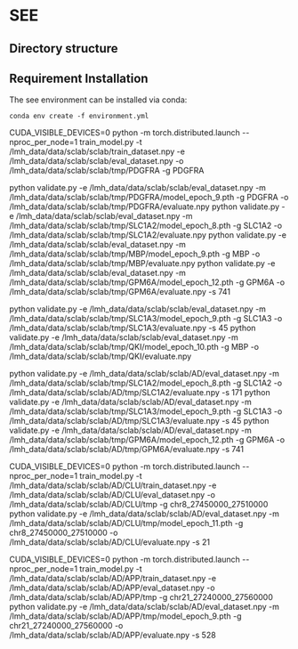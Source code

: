 # SEE
## Directory structure
## Requirement Installation
The see environment can be installed via conda:
```
conda env create -f environment.yml
```


CUDA_VISIBLE_DEVICES=0 python -m torch.distributed.launch --nproc_per_node=1 train_model.py -t /lmh_data/data/sclab/sclab/train_dataset.npy -e /lmh_data/data/sclab/sclab/eval_dataset.npy -o /lmh_data/data/sclab/sclab/tmp/PDGFRA -g PDGFRA


python validate.py -e /lmh_data/data/sclab/sclab/eval_dataset.npy -m /lmh_data/data/sclab/sclab/tmp/PDGFRA/model_epoch_9.pth -g PDGFRA -o /lmh_data/data/sclab/sclab/tmp/PDGFRA/evaluate.npy
python validate.py -e /lmh_data/data/sclab/sclab/eval_dataset.npy -m /lmh_data/data/sclab/sclab/tmp/SLC1A2/model_epoch_8.pth -g SLC1A2 -o /lmh_data/data/sclab/sclab/tmp/SLC1A2/evaluate.npy
python validate.py -e /lmh_data/data/sclab/sclab/eval_dataset.npy -m /lmh_data/data/sclab/sclab/tmp/MBP/model_epoch_9.pth -g MBP -o /lmh_data/data/sclab/sclab/tmp/MBP/evaluate.npy
python validate.py -e /lmh_data/data/sclab/sclab/eval_dataset.npy -m /lmh_data/data/sclab/sclab/tmp/GPM6A/model_epoch_12.pth -g GPM6A -o /lmh_data/data/sclab/sclab/tmp/GPM6A/evaluate.npy -s 741


python validate.py -e /lmh_data/data/sclab/sclab/eval_dataset.npy -m /lmh_data/data/sclab/sclab/tmp/SLC1A3/model_epoch_9.pth -g SLC1A3 -o /lmh_data/data/sclab/sclab/tmp/SLC1A3/evaluate.npy -s 45
python validate.py -e /lmh_data/data/sclab/sclab/eval_dataset.npy -m /lmh_data/data/sclab/sclab/tmp/QKI/model_epoch_10.pth -g MBP -o /lmh_data/data/sclab/sclab/tmp/QKI/evaluate.npy


python validate.py -e /lmh_data/data/sclab/sclab/AD/eval_dataset.npy -m /lmh_data/data/sclab/sclab/tmp/SLC1A2/model_epoch_8.pth -g SLC1A2 -o /lmh_data/data/sclab/sclab/AD/tmp/SLC1A2/evaluate.npy -s 171
python validate.py -e /lmh_data/data/sclab/sclab/AD/eval_dataset.npy -m /lmh_data/data/sclab/sclab/tmp/SLC1A3/model_epoch_9.pth -g SLC1A3 -o /lmh_data/data/sclab/sclab/AD/tmp/SLC1A3/evaluate.npy -s 45
python validate.py -e /lmh_data/data/sclab/sclab/AD/eval_dataset.npy -m /lmh_data/data/sclab/sclab/tmp/GPM6A/model_epoch_12.pth -g GPM6A -o /lmh_data/data/sclab/sclab/AD/tmp/GPM6A/evaluate.npy -s 741

CUDA_VISIBLE_DEVICES=0 python -m torch.distributed.launch --nproc_per_node=1 train_model.py -t /lmh_data/data/sclab/sclab/AD/CLU/train_dataset.npy -e /lmh_data/data/sclab/sclab/AD/CLU/eval_dataset.npy -o /lmh_data/data/sclab/sclab/AD/CLU/tmp -g chr8_27450000_27510000
python validate.py -e /lmh_data/data/sclab/sclab/AD/eval_dataset.npy -m /lmh_data/data/sclab/sclab/AD/CLU/tmp/model_epoch_11.pth -g chr8_27450000_27510000 -o /lmh_data/data/sclab/sclab/AD/CLU/evaluate.npy -s 21

CUDA_VISIBLE_DEVICES=0 python -m torch.distributed.launch --nproc_per_node=1 train_model.py -t /lmh_data/data/sclab/sclab/AD/APP/train_dataset.npy -e /lmh_data/data/sclab/sclab/AD/APP/eval_dataset.npy -o /lmh_data/data/sclab/sclab/AD/APP/tmp -g chr21_27240000_27560000
python validate.py -e /lmh_data/data/sclab/sclab/AD/eval_dataset.npy -m /lmh_data/data/sclab/sclab/AD/APP/tmp/model_epoch_9.pth -g chr21_27240000_27560000 -o /lmh_data/data/sclab/sclab/AD/APP/evaluate.npy -s 528
